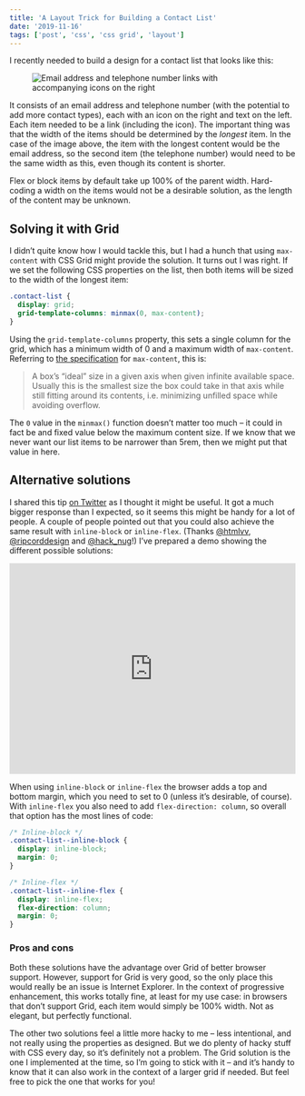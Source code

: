 ```yaml
---
title: 'A Layout Trick for Building a Contact List'
date: '2019-11-16'
tags: ['post', 'css', 'css grid', 'layout']
---
```


I recently needed to build a design for a contact list that looks like this:

<figure>
  <img src="/a-layout-trick-for-building-a-contact-list.png" alt="Email address and telephone number links with accompanying icons on the right">
</figure>

It consists of an email address and telephone number (with the potential to add more contact types), each with an icon on the right and text on the left. Each item needed to be a link (including the icon). The important thing was that the width of the items should be determined by the _longest_ item. In the case of the image above, the item with the longest content would be the email address, so the second item (the telephone number) would need to be the same width as this, even though its content is shorter.

Flex or block items by default take up 100% of the parent width. Hard-coding a width on the items would not be a desirable solution, as the length of the content may be unknown.

## Solving it with Grid

I didn’t quite know how I would tackle this, but I had a hunch that using `max-content` with CSS Grid might provide the solution. It turns out I was right. If we set the following CSS properties on the list, then both items will be sized to the width of the longest item:

```css
.contact-list {
  display: grid;
  grid-template-columns: minmax(0, max-content);
}
```

Using the `grid-template-columns` property, this sets a single column for the grid, which has a minimum width of 0 and a maximum width of `max-content`. Referring to [the specification](https://www.w3.org/TR/css-sizing-3/#max-content-inline-size) for `max-content`, this is:

> A box’s “ideal” size in a given axis when given infinite available space. Usually this is the smallest size the box could take in that axis while still fitting around its contents, i.e. minimizing unfilled space while avoiding overflow.

The `0` value in the `minmax()` function doesn’t matter too much – it could in fact be and fixed value below the maximum content size. If we know that we never want our list items to be narrower than 5rem, then we might put that value in here.

## Alternative solutions

I shared this tip [on Twitter](https://twitter.com/CSSInRealLife/status/1195306788612190210?s=20) as I thought it might be useful. It got a much bigger response than I expected, so it seems this might be handy for a lot of people. A couple of people pointed out that you could also achieve the same result with `inline-block` or `inline-flex`. (Thanks [@htmlvv](https://twitter.com/htmlvv), [@ripcorddesign](https://twitter.com/ripcorddesign) and [@hack_nug](https://twitter.com/hack_nug)!) I’ve prepared a demo showing the different possible solutions:

<iframe height="371" style="width: 100%;" scrolling="no" title="Different ways to force two list items to take the width of the longest" src="https://codepen.io/michellebarker/embed/gOOQyyL?height=371&theme-id=default&default-tab=result" frameborder="no" allowtransparency="true" allowfullscreen="true">
  See the Pen <a href='https://codepen.io/michellebarker/pen/gOOQyyL'>Different ways to force two list items to take the width of the longest</a> by Michelle Barker
  (<a href='https://codepen.io/michellebarker'>@michellebarker</a>) on <a href='https://codepen.io'>CodePen</a>.
</iframe>

When using `inline-block` or `inline-flex` the browser adds a top and bottom margin, which you need to set to 0 (unless it’s desirable, of course). With `inline-flex` you also need to add `flex-direction: column`, so overall that option has the most lines of code:

```css
/* Inline-block */
.contact-list--inline-block {
  display: inline-block;
  margin: 0;
}

/* Inline-flex */
.contact-list--inline-flex {
  display: inline-flex;
  flex-direction: column;
  margin: 0;
}
```

### Pros and cons

Both these solutions have the advantage over Grid of better browser support. However, support for Grid is very good, so the only place this would really be an issue is Internet Explorer. In the context of progressive enhancement, this works totally fine, at least for my use case: in browsers that don’t support Grid, each item would simply be 100% width. Not as elegant, but perfectly functional.

The other two solutions feel a little more hacky to me – less intentional, and not really using the properties as designed. But we do plenty of hacky stuff with CSS every day, so it’s definitely not a problem. The Grid solution is the one I implemented at the time, so I’m going to stick with it – and it’s handy to know that it can also work in the context of a larger grid if needed. But feel free to pick the one that works for you!
